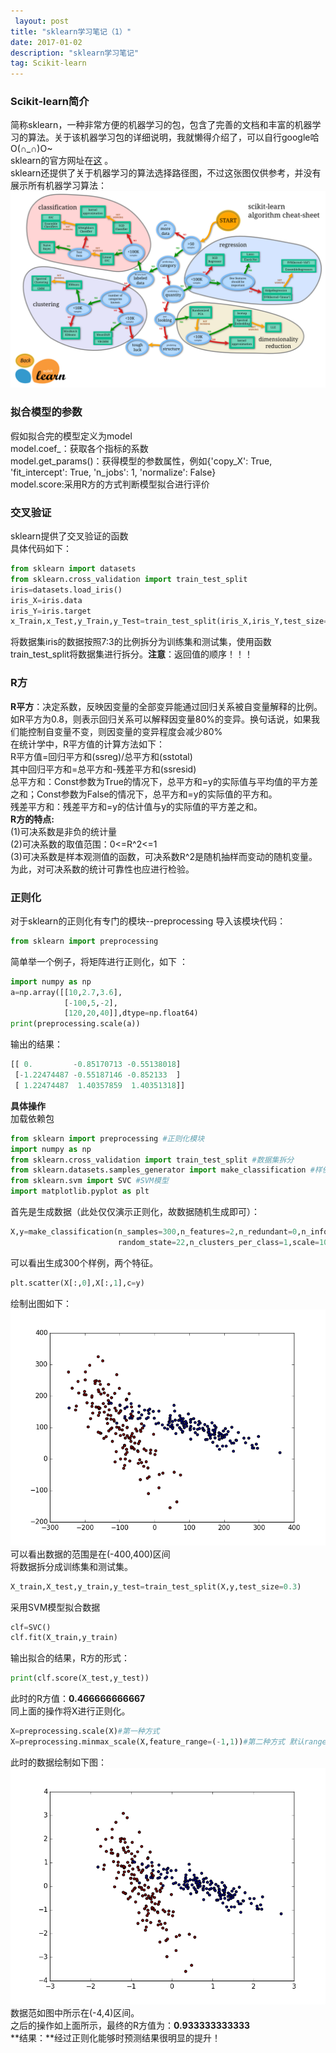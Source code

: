 ```yaml
---
 layout: post
title: "sklearn学习笔记（1）"
date: 2017-01-02 
description: "sklearn学习笔记"
tag: Scikit-learn 
---
```


<script type="text/javascript" src="http://cdn.mathjax.org/mathjax/latest/MathJax.js?config=default"></script>

<h3> Scikit-learn简介</h3>

简称sklearn，一种非常方便的机器学习的包，包含了完善的文档和丰富的机器学习的算法。关于该机器学习包的详细说明，我就懒得介绍了，可以自行google哈O(∩_∩)O~  
sklearn的官方网址在[这](http://scikit-learn.org/) 。     
sklearn还提供了关于机器学习的算法选择路径图，不过这张图仅供参考，并没有展示所有机器学习算法：  
![机器学习算法选择路线图](/images/ml_map.png)

<h3> 拟合模型的参数</h3>

假如拟合完的模型定义为model  
model.coef_：获取各个指标的系数   
model.get_params()：获得模型的参数属性，例如{'copy_X': True, 'fit_intercept': True, 'n_jobs': 1, 'normalize': False}   
model.score:采用R方的方式判断模型拟合进行评价    

<h3>交叉验证</h3>

sklearn提供了交叉验证的函数  
具体代码如下：   

```python
from sklearn import datasets
from sklearn.cross_validation import train_test_split
iris=datasets.load_iris()
iris_X=iris.data
iris_Y=iris.target
x_Train,x_Test,y_Train,y_Test=train_test_split(iris_X,iris_Y,test_size=0.3)
```

将数据集iris的数据按照7:3的比例拆分为训练集和测试集，使用函数 train_test_split将数据集进行拆分。**注意**：返回值的顺序！！！  

<h3>R方</h3>

**R平方**：决定系数，反映因变量的全部变异能通过回归关系被自变量解释的比例。如R平方为0.8，则表示回归关系可以解释因变量80%的变异。换句话说，如果我们能控制自变量不变，则因变量的变异程度会减少80%  
在统计学中，R平方值的计算方法如下：  
R平方值=回归平方和(ssreg)/总平方和(sstotal)  
其中回归平方和=总平方和-残差平方和(ssresid)  
总平方和：Const参数为True的情况下，总平方和=y的实际值与平均值的平方差之和；Const参数为False的情况下，总平方和=y的实际值的平方和。  
残差平方和：残差平方和=y的估计值与y的实际值的平方差之和。  
 **R方的特点:**   
(1)可决系数是非负的统计量  
(2)可决系数的取值范围：0<=R^2<=1  
(3)可决系数是样本观测值的函数，可决系数R^2是随机抽样而变动的随机变量。为此，对可决系数的统计可靠性也应进行检验。  
<h3> 正则化</h3>  
对于sklearn的正则化有专门的模块--preprocessing  
导入该模块代码：  

```python
from sklearn import preprocessing
```

简单举一个例子，将矩阵进行正则化，如下 ：  

```python
import numpy as np
a=np.array([[10,2.7,3.6],
            [-100,5,-2],
            [120,20,40]],dtype=np.float64)
print(preprocessing.scale(a))
```

输出的结果：  

```python
[[ 0.         -0.85170713 -0.55138018]
 [-1.22474487 -0.55187146 -0.852133  ]
 [ 1.22474487  1.40357859  1.40351318]]
```

**具体操作**  
加载依赖包  

```python
from sklearn import preprocessing #正则化模块
import numpy as np
from sklearn.cross_validation import train_test_split #数据集拆分
from sklearn.datasets.samples_generator import make_classification #样例生成
from sklearn.svm import SVC #SVM模型
import matplotlib.pyplot as plt
```

首先是生成数据（此处仅仅演示正则化，故数据随机生成即可）：  

```python
X,y=make_classification(n_samples=300,n_features=2,n_redundant=0,n_informative=2,
                        random_state=22,n_clusters_per_class=1,scale=100)
```

可以看出生成300个样例，两个特征。  

```python
plt.scatter(X[:,0],X[:,1],c=y)
```

绘制出图如下：  
![](/images/sklearn/figure_1.png)
可以看出数据的范围是在(-400,400)区间  
将数据拆分成训练集和测试集。  

```python
X_train,X_test,y_train,y_test=train_test_split(X,y,test_size=0.3)
```

采用SVM模型拟合数据  

```python
clf=SVC()
clf.fit(X_train,y_train)
```

输出拟合的结果，R方的形式：  

```python
print(clf.score(X_test,y_test))
```

此时的R方值：**0.466666666667**  
同上面的操作将X进行正则化。  

```python
X=preprocessing.scale(X)#第一种方式
X=preprocessing.minmax_scale(X,feature_range=(-1,1))#第二种方式 默认range(0,1)
```

此时的数据绘制如下图：  
![](/images/sklearn/figure_1-1.png)
数据范如图中所示在(-4,4)区间。  
之后的操作如上面所示，最终的R方值为：**0.933333333333**  
**结果：**经过正则化能够时预测结果很明显的提升！  